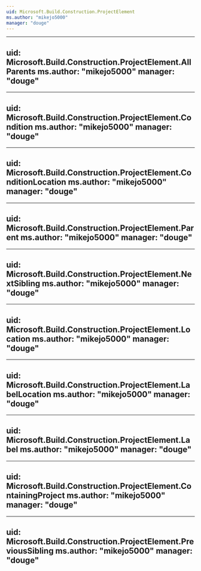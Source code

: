 ```yaml
---
uid: Microsoft.Build.Construction.ProjectElement
ms.author: "mikejo5000"
manager: "douge"
---
```


---
uid: Microsoft.Build.Construction.ProjectElement.AllParents
ms.author: "mikejo5000"
manager: "douge"
---

---
uid: Microsoft.Build.Construction.ProjectElement.Condition
ms.author: "mikejo5000"
manager: "douge"
---

---
uid: Microsoft.Build.Construction.ProjectElement.ConditionLocation
ms.author: "mikejo5000"
manager: "douge"
---

---
uid: Microsoft.Build.Construction.ProjectElement.Parent
ms.author: "mikejo5000"
manager: "douge"
---

---
uid: Microsoft.Build.Construction.ProjectElement.NextSibling
ms.author: "mikejo5000"
manager: "douge"
---

---
uid: Microsoft.Build.Construction.ProjectElement.Location
ms.author: "mikejo5000"
manager: "douge"
---

---
uid: Microsoft.Build.Construction.ProjectElement.LabelLocation
ms.author: "mikejo5000"
manager: "douge"
---

---
uid: Microsoft.Build.Construction.ProjectElement.Label
ms.author: "mikejo5000"
manager: "douge"
---

---
uid: Microsoft.Build.Construction.ProjectElement.ContainingProject
ms.author: "mikejo5000"
manager: "douge"
---

---
uid: Microsoft.Build.Construction.ProjectElement.PreviousSibling
ms.author: "mikejo5000"
manager: "douge"
---
